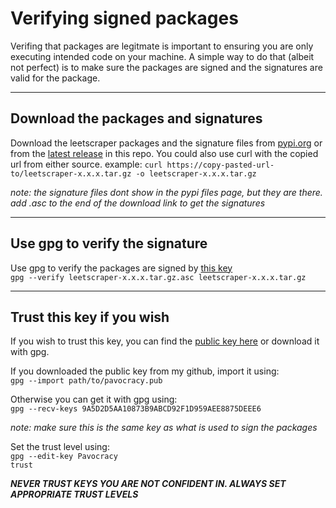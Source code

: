 # Verifying signed packages

Verifing that packages are legitmate is important to ensuring you are only executing intended code on your machine. A simple way to do that (albeit not perfect)
is to make sure the packages are signed and the signatures are valid for the package.

***

## Download the packages and signatures

Download the leetscraper packages and the signature files from [pypi.org](https://pypi.org/project/leetscraper/#files) or from the [latest release](https://github.com/Pavocracy/leetscraper/releases/latest) in this repo. You could also use curl with the copied url from either source. 
example: `curl https://copy-pasted-url-to/leetscraper-x.x.x.tar.gz -o leetscraper-x.x.x.tar.gz` 

*note: the signature files dont show in the pypi files page, but they are there. add .asc to the end of the download link to get the signatures*

***

## Use gpg to verify the signature

Use gpg to verify the packages are signed by [this key](https://github.com/Pavocracy/leetscraper/blob/main/.github/workflows/build-and-publish.yml#L50)  
`gpg --verify leetscraper-x.x.x.tar.gz.asc leetscraper-x.x.x.tar.gz`

***

## Trust this key if you wish

If you wish to trust this key, you can find the [public key here](https://github.com/Pavocracy/Pavocracy/blob/main/pavocracy.pub) or download it with gpg.  

If you downloaded the public key from my github, import it using:  
`gpg --import path/to/pavocracy.pub`

Otherwise you can get it with gpg using:  
`gpg --recv-keys 9A5D2D5AA10873B9ABCD92F1D959AEE8875DEEE6`

*note: make sure this is the same key as what is used to sign the packages*

Set the trust level using:  
`gpg --edit-key Pavocracy`  
`trust`

***NEVER TRUST KEYS YOU ARE NOT CONFIDENT IN. ALWAYS SET APPROPRIATE TRUST LEVELS***

